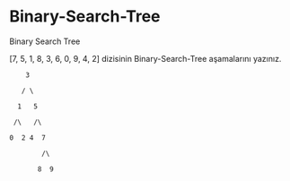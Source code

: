 # Binary-Search-Tree
Binary Search Tree

[7, 5, 1, 8, 3, 6, 0, 9, 4, 2] dizisinin Binary-Search-Tree aşamalarını yazınız.


        3
        
       / \
       
      1   5
      
     /\   /\
     
    0  2 4  7
    
            /\
            
           8  9
